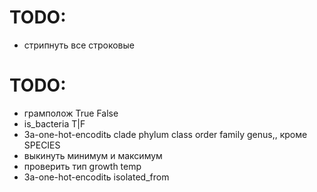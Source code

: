 # TODO:
- стрипнуть все строковые

# TODO:
 - грамполож True False
 - is_bacteria T|F 
 - За-one-hot-encoditь clade phylum class order family genus,, кроме SPECIES
 - выкинуть минимум и максимум
 - проверить тип growth temp
 - За-one-hot-encoditь isolated_from